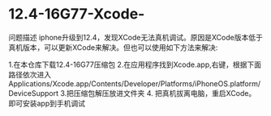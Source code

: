 # 12.4-16G77-Xcode-
问题描述
iphone升级到12.4，发现XCode无法真机调试。原因是XCode版本低于真机版本，可以更新XCode来解决。但也可以使用如下方法来解决:

1.在本仓库下载12.4-16G77压缩包
2.在应用程序找到Xcode.app,右键，根据下面路径依次进入
  Applications/Xcode.app/Contents/Developer/Platforms/iPhoneOS.platform/DeviceSupport
3.把压缩包解压放进文件夹
4. 把真机拔离电脑，重启XCode。 即可安装app到手机调试
